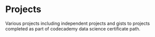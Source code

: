 # Projects
Various projects including independent projects and gists to projects completed as part of codecademy data science certificate path. 

